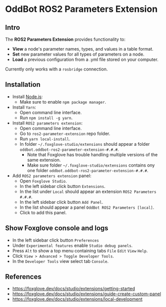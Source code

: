 # OddBot ROS2 Parameters Extension

## Intro

The **ROS2 Parameters Extension** provides functionality to:

- **View** a node's parameter names, types, and values in a table format.
- **Set** new parameter values for all types of parameters on a node.
- **Load** a previous configuration from a .yml file stored on your computer.

Currently only works with a `rosbridge` connection.

## Installation

- Install [Node.js](https://nodejs.org/en/):
  - Make sure to enable `npm package manager`.
- Install `Yarn`:
  - Open command line interface.
  - Run `npm install -g yarn`.
- Install `ROS2 parameters extension`:
  - Open command line interface.
  - Go to `ros2-parameter-extension` repo folder.
  - Run `yarn local-install`.
  - In folder `~/.foxglove-studio/extensions` should appear a folder `oddbot.oddbot-ros2-parameter-extension-#.#.#`.
    - Note that Foxglove has trouble handling multiple versions of the same extension.
    - Make sure folder `~/.foxglove-studio/extensions` contains ony one folder `oddbot.oddbot-ros2-parameter-extension-#.#.#`.
- Add `ROS2 parameters extension` panel:
  - Open `Foxglove Studio`.
  - In the left sidebar click button `Extensions`.
  - In the list under `Local` should appear an extension `ROS2 Parameters #.#.#`.
  - In the left sidebar click button `Add Panel`.
  - In the list should appear a panel `OddBot ROS2 Parameters [local]`.
  - Click to add this panel.

## Show Foxglove console and logs

- In the left sidebar click button `Preferences`
- Under `Experimental features` enable `Studio debug panels`.
- Press `Alt` to show a top menu containing tabs `File` `Edit` `View` `Help`.
- Click `View > Advanced > Toggle Developer Tools`.
- In the `Developer Tools` view select tab `Console`. 

## References

- <https://foxglove.dev/docs/studio/extensions/getting-started>
- <https://foxglove.dev/docs/studio/extensions/guide-create-custom-panel>
- <https://foxglove.dev/docs/studio/extensions/local-development>
